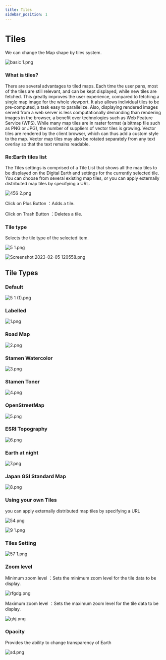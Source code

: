 ```yaml
---
title: Tiles
sidebar_position: 1
---
```


# Tiles

We can change the  Map shape by tiles system. 

![basic 1.png](./img/basic_1.png)

### **What is tiles?**

There are several advantages to tiled maps. Each time the user pans, most of the tiles are still relevant, and can be kept displayed, while new tiles are fetched. This greatly improves the user experience, compared to fetching a single map image for the whole viewport. It also allows individual tiles to be pre-computed, a task easy to parallelize. Also, displaying rendered images served from a web server is less computationally demanding than rendering images in the browser, a benefit over technologies such as Web Feature Service (WFS). While many map tiles are in raster format (a bitmap file such as PNG or JPG), the number of suppliers of vector tiles is growing. Vector tiles are rendered by the client browser, which can thus add a custom style to the map. Vector map tiles may also be rotated separately from any text overlay so that the text remains readable.

### Re:Earth tiles list

The Tiles settings is comprised of a Tile List that shows all the map tiles to be displayed on the Digital Earth and settings for the currently selected tile. You can choose from several existing map tiles, or you can apply externally distributed map tiles by specifying a URL.

![456 2.png](./img/456_2.png)

Click on Plus Button ：Adds a tile.

Click on Trash Button ：Deletes a tile.

### Tile type

Selects the tile type of the selected item. 

![5 1.png](./img/5_1.png)

![Screenshot 2023-02-05 120558.png](./img/Screenshot_2023-02-05_120558.png)

## Tile Types

### **Default**

![5 1 (1).png](./img/5_1_(1).png)

### **Labelled**

![1.png](./img/1.png)

### **Road Map**

![2.png](./img/2.png)

### **Stamen Watercolor**

![3.png](./img/3.png)

### Stamen Toner

![4.png](./img/4.png)

### OpenStreetMap

![5.png](./img/5.png)

### ESRI Topography

![6.png](./img/6.png)

### Earth at night

![7.png](./img/7.png)

### Japan GSI Standard Map

![8.png](./img/8.png)

### Using your own Tiles

you can apply externally distributed map tiles by specifying a URL

![54.png](./img/54.png)

![9 1.png](./img/9_1.png)

### Tiles Setting

![57 1.png](./img/57_1.png)

### Zoom level

Minimum zoom level ：Sets the minimum zoom level for the tile data to be display.

![rfgdg.png](./img/rfgdg.png)

 Maximum zoom level ：Sets the maximum zoom level for the tile data to be display.

![ghj.png](./img/ghj.png)

### Opacity

Provides the ability to change transparency of Earth

![sd.png](./img/sd.png)